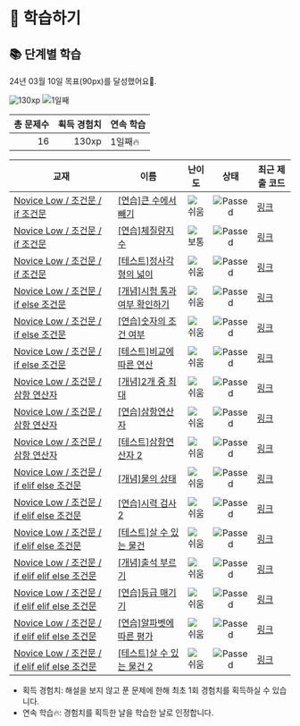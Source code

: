 # 📖 학습하기

## 📚 단계별 학습
24년 03월 10일 목표(90px)를 달성했어요🥳.

![130xp](https://img.shields.io/badge/EXP-130xp-%235cb85c.svg?for-the-badge)
![1일째](https://img.shields.io/badge/연속학습-1일째-%23E34F26.svg?for-the-badge)

|총 문제수|획득 경험치|연속 학습|
|---:|---:|---|
16|130xp|1일째🔥|

|교재|이름|난이도|상태|최근 제출 코드|
|---|---|:---:|:---:|---|
|[Novice Low / 조건문 / if 조건문](https://www.codetree.ai/missions?missionId=4)|[[연습]큰 수에서 빼기](https://www.codetree.ai/missions/4/problems/subtract-from-large-number)|![쉬움][easy]|![Passed][passed]|[링크](https://github.com/ysnam0123/codetree-TILs/blob/main/240310/%ED%81%B0%20%EC%88%98%EC%97%90%EC%84%9C%20%EB%B9%BC%EA%B8%B0/subtract-from-large-number.js)|
|[Novice Low / 조건문 / if 조건문](https://www.codetree.ai/missions?missionId=4)|[[연습]체질량지수](https://www.codetree.ai/missions/4/problems/bmi)|![보통][medium]|![Passed][passed]|[링크](https://github.com/ysnam0123/codetree-TILs/blob/main/240310/%EC%B2%B4%EC%A7%88%EB%9F%89%EC%A7%80%EC%88%98/bmi.js)|
|[Novice Low / 조건문 / if 조건문](https://www.codetree.ai/missions?missionId=4)|[[테스트]정사각형의 넓이](https://www.codetree.ai/missions/4/problems/area-of-a-rectangle)|![쉬움][easy]|![Passed][passed]|[링크](https://github.com/ysnam0123/codetree-TILs/blob/main/240310/%EC%A0%95%EC%82%AC%EA%B0%81%ED%98%95%EC%9D%98%20%EB%84%93%EC%9D%B4/area-of-a-rectangle.js)|
|[Novice Low / 조건문 / if else 조건문](https://www.codetree.ai/missions?missionId=4)|[[개념]시험 통과 여부 확인하기](https://www.codetree.ai/missions/4/problems/verify-test-passed)|![쉬움][easy]|![Passed][passed]|[링크](https://github.com/ysnam0123/codetree-TILs/blob/main/240310/%EC%8B%9C%ED%97%98%20%ED%86%B5%EA%B3%BC%20%EC%97%AC%EB%B6%80%20%ED%99%95%EC%9D%B8%ED%95%98%EA%B8%B0/verify-test-passed.js)|
|[Novice Low / 조건문 / if else 조건문](https://www.codetree.ai/missions?missionId=4)|[[연습]숫자의 조건 여부](https://www.codetree.ai/missions/4/problems/number's-condition)|![쉬움][easy]|![Passed][passed]|[링크](https://github.com/ysnam0123/codetree-TILs/blob/main/240310/%EC%88%AB%EC%9E%90%EC%9D%98%20%EC%A1%B0%EA%B1%B4%20%EC%97%AC%EB%B6%80/number's-condition.js)|
|[Novice Low / 조건문 / if else 조건문](https://www.codetree.ai/missions?missionId=4)|[[테스트]비교에 따른 연산](https://www.codetree.ai/missions/4/problems/operation-based-on-comparison)|![쉬움][easy]|![Passed][passed]|[링크](https://github.com/ysnam0123/codetree-TILs/blob/main/240310/%EB%B9%84%EA%B5%90%EC%97%90%20%EB%94%B0%EB%A5%B8%20%EC%97%B0%EC%82%B0/operation-based-on-comparison.js)|
|[Novice Low / 조건문 / 삼항 연산자](https://www.codetree.ai/missions?missionId=4)|[[개념]2개 중 최대](https://www.codetree.ai/missions/4/problems/max-of-two-nums)|![쉬움][easy]|![Passed][passed]|[링크](https://github.com/ysnam0123/codetree-TILs/blob/main/240310/2%EA%B0%9C%20%EC%A4%91%20%EC%B5%9C%EB%8C%80/max-of-two-nums.js)|
|[Novice Low / 조건문 / 삼항 연산자](https://www.codetree.ai/missions?missionId=4)|[[연습]삼항연산자](https://www.codetree.ai/missions/4/problems/ternary-operator)|![쉬움][easy]|![Passed][passed]|[링크](https://github.com/ysnam0123/codetree-TILs/blob/main/240310/%EC%82%BC%ED%95%AD%EC%97%B0%EC%82%B0%EC%9E%90/ternary-operator.js)|
|[Novice Low / 조건문 / 삼항 연산자](https://www.codetree.ai/missions?missionId=4)|[[테스트]삼항연산자 2](https://www.codetree.ai/missions/4/problems/ternary-operator-2)|![쉬움][easy]|![Passed][passed]|[링크](https://github.com/ysnam0123/codetree-TILs/blob/main/240310/%EC%82%BC%ED%95%AD%EC%97%B0%EC%82%B0%EC%9E%90%202/ternary-operator-2.js)|
|[Novice Low / 조건문 / if elif else 조건문](https://www.codetree.ai/missions?missionId=4)|[[개념]물의 상태](https://www.codetree.ai/missions/4/problems/state-of-water)|![쉬움][easy]|![Passed][passed]|[링크](https://github.com/ysnam0123/codetree-TILs/blob/main/240310/%EB%AC%BC%EC%9D%98%20%EC%83%81%ED%83%9C/state-of-water.js)|
|[Novice Low / 조건문 / if elif else 조건문](https://www.codetree.ai/missions?missionId=4)|[[연습]시력 검사 2](https://www.codetree.ai/missions/4/problems/eye-test-2)|![쉬움][easy]|![Passed][passed]|[링크](https://github.com/ysnam0123/codetree-TILs/blob/main/240310/%EC%8B%9C%EB%A0%A5%20%EA%B2%80%EC%82%AC%202/eye-test-2.js)|
|[Novice Low / 조건문 / if elif else 조건문](https://www.codetree.ai/missions?missionId=4)|[[테스트]살 수 있는 물건](https://www.codetree.ai/missions/4/problems/things-able-to-buy)|![쉬움][easy]|![Passed][passed]|[링크](https://github.com/ysnam0123/codetree-TILs/blob/main/240310/%EC%82%B4%20%EC%88%98%20%EC%9E%88%EB%8A%94%20%EB%AC%BC%EA%B1%B4/things-able-to-buy.js)|
|[Novice Low / 조건문 / if elif elif else 조건문](https://www.codetree.ai/missions?missionId=4)|[[개념]출석 부르기](https://www.codetree.ai/missions/4/problems/calling-attendance)|![쉬움][easy]|![Passed][passed]|[링크](https://github.com/ysnam0123/codetree-TILs/blob/main/240310/%EC%B6%9C%EC%84%9D%20%EB%B6%80%EB%A5%B4%EA%B8%B0/calling-attendance.js)|
|[Novice Low / 조건문 / if elif elif else 조건문](https://www.codetree.ai/missions?missionId=4)|[[연습]등급 매기기](https://www.codetree.ai/missions/4/problems/ranking)|![쉬움][easy]|![Passed][passed]|[링크](https://github.com/ysnam0123/codetree-TILs/blob/main/240310/%EB%93%B1%EA%B8%89%20%EB%A7%A4%EA%B8%B0%EA%B8%B0/ranking.js)|
|[Novice Low / 조건문 / if elif elif else 조건문](https://www.codetree.ai/missions?missionId=4)|[[연습]알파벳에 따른 평가](https://www.codetree.ai/missions/4/problems/evaluation-by-alphabet)|![쉬움][easy]|![Passed][passed]|[링크](https://github.com/ysnam0123/codetree-TILs/blob/main/240310/%EC%95%8C%ED%8C%8C%EB%B2%B3%EC%97%90%20%EB%94%B0%EB%A5%B8%20%ED%8F%89%EA%B0%80/evaluation-by-alphabet.js)|
|[Novice Low / 조건문 / if elif elif else 조건문](https://www.codetree.ai/missions?missionId=4)|[[테스트]살 수 있는 물건 2](https://www.codetree.ai/missions/4/problems/things-able-to-buy-2)|![쉬움][easy]|![Passed][passed]|[링크](https://github.com/ysnam0123/codetree-TILs/blob/main/240310/%EC%82%B4%20%EC%88%98%20%EC%9E%88%EB%8A%94%20%EB%AC%BC%EA%B1%B4%202/things-able-to-buy-2.js)|


* 획득 경험치: 해설을 보지 않고 푼 문제에 한해 최초 1회 경험치를 획득하실 수 있습니다.
* 연속 학습🔥: 경험치를 획득한 날을 학습한 날로 인정합니다.










[b5]: https://img.shields.io/badge/Bronze_5-%235D3E31.svg
[b4]: https://img.shields.io/badge/Bronze_4-%235D3E31.svg
[b3]: https://img.shields.io/badge/Bronze_3-%235D3E31.svg
[b2]: https://img.shields.io/badge/Bronze_2-%235D3E31.svg
[b1]: https://img.shields.io/badge/Bronze_1-%235D3E31.svg
[s5]: https://img.shields.io/badge/Silver_5-%23394960.svg
[s4]: https://img.shields.io/badge/Silver_4-%23394960.svg
[s3]: https://img.shields.io/badge/Silver_3-%23394960.svg
[s2]: https://img.shields.io/badge/Silver_2-%23394960.svg
[s1]: https://img.shields.io/badge/Silver_1-%23394960.svg
[g5]: https://img.shields.io/badge/Gold_5-%23FFC433.svg
[g4]: https://img.shields.io/badge/Gold_4-%23FFC433.svg
[g3]: https://img.shields.io/badge/Gold_3-%23FFC433.svg
[g2]: https://img.shields.io/badge/Gold_2-%23FFC433.svg
[g1]: https://img.shields.io/badge/Gold_1-%23FFC433.svg
[p5]: https://img.shields.io/badge/Platinum_5-%2376DDD8.svg
[p4]: https://img.shields.io/badge/Platinum_4-%2376DDD8.svg
[p3]: https://img.shields.io/badge/Platinum_3-%2376DDD8.svg
[p2]: https://img.shields.io/badge/Platinum_2-%2376DDD8.svg
[p1]: https://img.shields.io/badge/Platinum_1-%2376DDD8.svg
[passed]: https://img.shields.io/badge/Passed-%23009D27.svg
[failed]: https://img.shields.io/badge/Failed-%23D24D57.svg
[easy]: https://img.shields.io/badge/쉬움-%235cb85c.svg?for-the-badge
[medium]: https://img.shields.io/badge/보통-%23FFC433.svg?for-the-badge
[hard]: https://img.shields.io/badge/어려움-%23D24D57.svg?for-the-badge